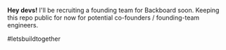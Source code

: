 **Hey devs!** I'll be recruiting a founding team for Backboard soon. Keeping this repo public for now for potential co-founders / founding-team engineers.

#letsbuildtogether